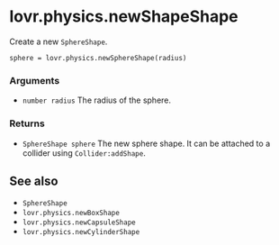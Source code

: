 <!--
category: reference
-->

lovr.physics.newShapeShape
===

Create a new `SphereShape`.

    sphere = lovr.physics.newSphereShape(radius)

### Arguments

- `number radius` The radius of the sphere.

### Returns

- `SphereShape sphere` The new sphere shape.  It can be attached to a collider using
  `Collider:addShape`.

See also
---

- `SphereShape`
- `lovr.physics.newBoxShape`
- `lovr.physics.newCapsuleShape`
- `lovr.physics.newCylinderShape`
